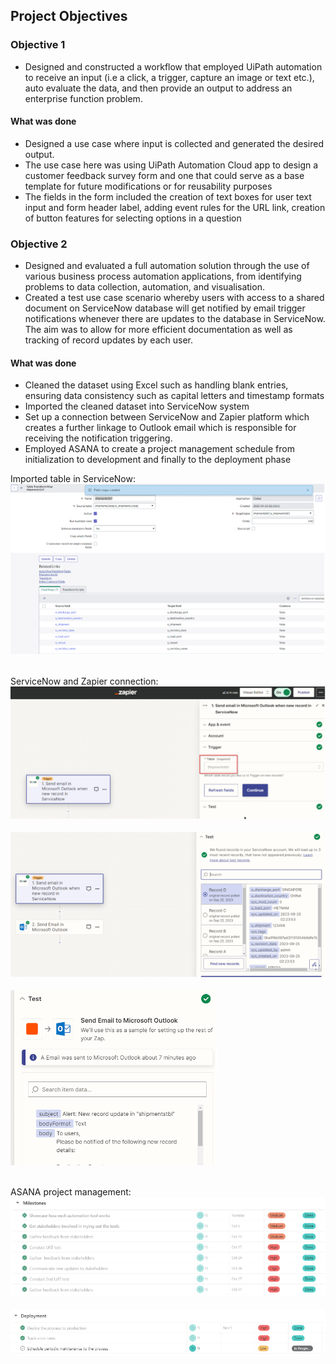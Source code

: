 ## Project Objectives

### Objective 1
- Designed and constructed a workflow that employed UiPath automation to receive an input (i.e a click, a trigger, capture an image or text etc.), auto evaluate the data, and then provide an output to address an enterprise function problem.

#### What was done
- Designed a use case where input is collected and generated the desired output.
- The use case here was using UiPath Automation Cloud app to design a customer feedback survey form and one that could serve as a base template for future modifications or for reusability purposes
- The fields in the form included the creation of text boxes for user text input and form header label, adding event rules for the URL link, creation of button features for selecting options in a question

### Objective 2
- Designed and evaluated a full automation solution through the use of various business process automation applications, from identifying problems to data collection, automation, and visualisation.
- Created a test use case scenario whereby users with access to a shared document on ServiceNow database will get notified by email trigger notifications whenever there are updates to the database in ServiceNow. The aim was to allow for more efficient documentation as well as tracking of record updates by each user.

#### What was done
- Cleaned the dataset using Excel such as handling blank entries, ensuring data consistency such as capital letters and timestamp formats
- Imported the cleaned dataset into ServiceNow system
- Set up a connection between ServiceNow and Zapier platform which creates a further linkage to Outlook email which is responsible for receiving the notification triggering.
- Employed ASANA to create a project management schedule from initialization to development and finally to the deployment phase

Imported table in ServiceNow:
![Image 1](https://github.com/bayyangjie/Hyperautomation/blob/main/Visuals/tabletransform.png?raw=true) <br> <br>

ServiceNow and Zapier connection:
![Image 2](https://github.com/bayyangjie/Hyperautomation/blob/main/Visuals/zapier1.png?raw=true) <br> <br>
![Image 3](https://github.com/bayyangjie/Hyperautomation/blob/main/Visuals/zapier2.png?raw=true) <br> <br>
![Image 4](https://github.com/bayyangjie/Hyperautomation/blob/main/Visuals/zapier3.png?raw=true) <br> <br>


ASANA project management:
![Image 5](https://github.com/bayyangjie/Hyperautomation/blob/main/Visuals/asana1.png?raw=true) <br> <br>
![Image 6](https://github.com/bayyangjie/Hyperautomation/blob/main/Visuals/asana2.png?raw=true)



